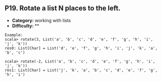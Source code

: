 ## P19. Rotate a list N places to the left.

- **Category:** working with lists
- **Difficulty:** **

```
Example:
scala> rotate(3, List('a', 'b', 'c', 'd', 'e', 'f', 'g', 'h', 'i', 'j', 'k'))
res0: List[Char] = List('d', 'e', 'f', 'g', 'h', 'i', 'j', 'k', 'a', 'b', 'c')

scala> rotate(-2, List('a', 'b', 'c', 'd', 'e', 'f', 'g', 'h', 'i', 'j', 'k'))
res1: List[Char] = List('j', 'k', 'a', 'b', 'c', 'd', 'e', 'f', 'g', 'h', 'i')
```